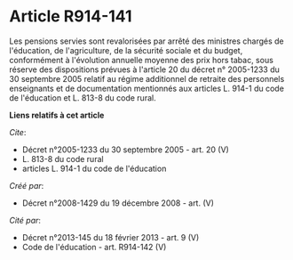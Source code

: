 # Article R914-141

Les pensions servies sont revalorisées par arrêté des ministres chargés de  l'éducation, de l'agriculture, de la sécurité
sociale et du budget, conformément  à l'évolution annuelle moyenne des prix hors tabac, sous réserve des  dispositions
prévues à l'article 20 du décret n° 2005-1233 du 30 septembre 2005 relatif au régime additionnel de  retraite des personnels
enseignants et de documentation mentionnés aux articles L. 914-1 du  code de l'éducation et L. 813-8 du code rural.

**Liens relatifs à cet article**

_Cite_:

  - Décret n°2005-1233 du 30 septembre 2005 - art. 20 (V)
  - L. 813-8 du code rural
  - articles L. 914-1 du  code de l'éducation

_Créé par_:

  - Décret n°2008-1429 du 19 décembre 2008 - art. (V)

_Cité par_:

  - Décret n°2013-145 du 18 février 2013 - art. 9 (V)
  - Code de l'éducation - art. R914-142 (V)

